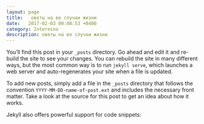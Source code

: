 ```yaml
---
layout: page
title:   оветы на ве случаи жизни 
date:   2017-02-03 00:08:53 +0400
category: Interesno
description: оветы на ве случаи жизни 
--- 	 
```

You’ll find this post in your `_posts` directory. Go ahead and edit it and re-build the site to see your changes. You can rebuild the site in many different ways, but the most common way is to run `jekyll serve`, which launches a web server and auto-regenerates your site when a file is updated.

To add new posts, simply add a file in the `_posts` directory that follows the convention `YYYY-MM-DD-name-of-post.ext` and includes the necessary front matter. Take a look at the source for this post to get an idea about how it works.

Jekyll also offers powerful support for code snippets: